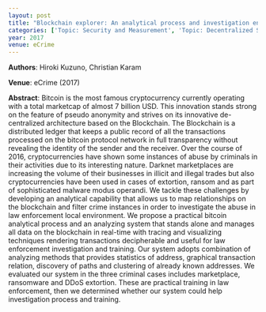 ```yaml
---
layout: post
title: "Blockchain explorer: An analytical process and investigation environment for bitcoin"
categories: ['Topic: Security and Measurement', 'Topic: Decentralized Systems', '2017', 'Venue: eCrime']
year: 2017
venue: eCrime
---
```

**Authors**: Hiroki Kuzuno, Christian Karam

**Venue**: eCrime (2017)

**Abstract**: Bitcoin is the most famous cryptocurrency currently operating with a total marketcap of almost 7 billion USD. This innovation stands strong on the feature of pseudo anonymity and strives on its innovative de-centralized architecture based on the Blockchain. The Blockchain is a distributed ledger that keeps a public record of all the transactions processed on the bitcoin protocol network in full transparency without revealing the identity of the sender and the receiver. Over the course of 2016, cryptocurrencies have shown some instances of abuse by criminals in their activities due to its interesting nature. Darknet marketplaces are increasing the volume of their businesses in illicit and illegal trades but also cryptocurrencies have been used in cases of extortion, ransom and as part of sophisticated malware modus operandi. We tackle these challenges by developing an analytical capability that allows us to map relationships on the blockchain and filter crime instances in order to investigate the abuse in law enforcement local environment. We propose a practical bitcoin analytical process and an analyzing system that stands alone and manages all data on the blockchain in real-time with tracing and visualizing techniques rendering transactions decipherable and useful for law enforcement investigation and training. Our system adopts combination of analyzing methods that provides statistics of address, graphical transaction relation, discovery of paths and clustering of already known addresses. We evaluated our system in the three criminal cases includes marketplace, ransomware and DDoS extortion. These are practical training in law enforcement, then we determined whether our system could help investigation process and training.

